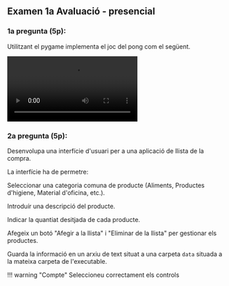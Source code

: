 ## Examen 1a Avaluació - presencial

### 1a pregunta (5p):

Utilitzant el pygame implementa el joc del pong com el següent.

![type:video](img/pong.webm)

### 2a pregunta (5p):

Desenvolupa una interfície d'usuari per a una aplicació de llista de la compra. 

La interfície ha de permetre:

Seleccionar una categoria comuna de producte (Aliments, Productes d'higiene, Material d'oficina, etc.).

Introduír una descripció del producte.

Indicar la quantiat desitjada de cada producte.

Afegeix un botó "Afegir a la llista" i "Eliminar de la llista" per gestionar els productes.

Guarda la informació en un arxiu de text situat a una carpeta `data` situada a la mateixa carpeta de l'executable.

!!! warning "Compte"
    Seleccioneu correctament els controls